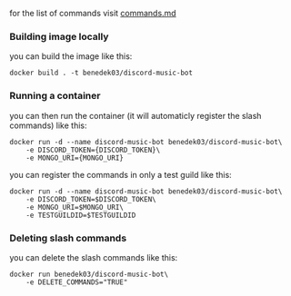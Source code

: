for the list of commands visit [commands.md](./commands.md)

### Building image locally
you can build the image like this:
```
docker build . -t benedek03/discord-music-bot
```
### Running a container
you can then run the container (it will automaticly register the slash commands) like this:
```
docker run -d --name discord-music-bot benedek03/discord-music-bot\
    -e DISCORD_TOKEN={DISCORD_TOKEN}\
    -e MONGO_URI={MONGO_URI}
```
you can register the commands in only a test guild like this:
```
docker run -d --name discord-music-bot benedek03/discord-music-bot\
    -e DISCORD_TOKEN=$DISCORD_TOKEN\
    -e MONGO_URI=$MONGO_URI\
    -e TESTGUILDID=$TESTGUILDID
```
### Deleting slash commands
you can delete the slash commands like this:
```
docker run benedek03/discord-music-bot\
    -e DELETE_COMMANDS="TRUE"
```